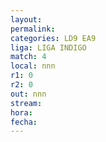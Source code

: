 ```yaml
---
layout: 
permalink: 
categories: LD9 EA9
liga: LIGA INDIGO
match: 4
local: nnn
r1: 0
r2: 0
out: nnn
stream: 
hora: 
fecha:
---
```

